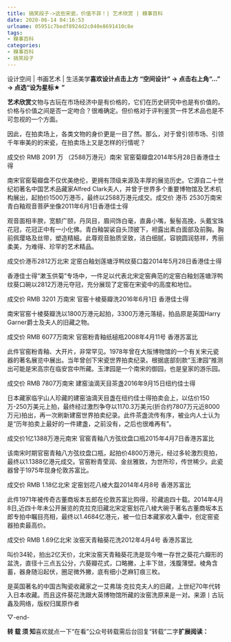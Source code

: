 ```yaml
---
title: 搞笑段子->这些宋瓷，价值不菲！| 艺术欣赏 | 糗事百科
date: 2020-06-14 04:16:53
urlname: 05951c7bedf8924d2c040e8691410c8e
tags: 
- 糗事百科
categories:
- 糗事百科
- 搞笑段子
---
```

设计空间 | 书画艺术 | 生活美学**喜欢设计点击上方 “****空间设计****” → 点击右上角“...” → 点选“****设为星标****★ ”**

**艺术欣赏**文物与古玩在市场经济中是有价格的，它们在历史研究中也是有价值的。价格与价值之间是否一定吻合？很难确定。但价格对于评判鉴赏一件艺术品也是不可忽视的一个方面。

因此，在拍卖场上，各类文物的身价更是一目了然。那么，对于曾引领市场、引领千年审美的的宋瓷，在拍卖场上又是怎样的行情呢？

成交价 RMB 2091 万 （2588万港元）南宋 官窑菊瓣盘2014年5月28日香港佳士得

南宋官窑菊瓣盘不仅优美绝伦，更拥有顶级来源及丰厚的展览历史。它源自二十世纪初著名中国艺术品藏家Alfred Clark夫人，并曾于世界多个重要博物馆及艺术机构展出，起拍价1500万港币，最终以2588万港元成交。成交价 港币 2530万南宋 青白釉观音菩萨坐像2011年6月1日香港佳士得

观音面相丰腴，宽额广颐，丹凤目，眉间饰白毫，直鼻小嘴，髮髻高挽，头戴宝珠花冠，花冠正中有一小化佛。青白釉袈裟自头顶披下，袒露出素白面部及前胸。胸前佩璎珞及丝带，塑造精細。此尊观音胎质坚致，洁白细腻，容貌圆润慈祥，秀丽柔美，为难得、珍罕的艺术精品。

成交价港币2812万北宋 定窑白釉划莲塘浮鸭纹葵口盌2014年5月28日香港佳士得

香港佳士得“漱玉供菊”专场中，一件足以代表北宋定窑典范的定窑白釉划莲塘浮鸭纹葵口碗以2812万港元夺冠，充分展现了定窑在宋瓷中的高度和地位。

成交价 RMB 3201 万南宋 官窑十棱葵瓣洗2016年6月1日 香港佳士得

南宋官窑十棱葵瓣洗以1800万港元起拍，3300万港元落槌，拍品原是英国Harry Garner爵士及夫人的旧藏之物。

成交价 RMB 6077万南宋 官窑粉青釉纸槌瓶2008年4月11号 香港苏富比

此件官窑粉青釉、大开片，非常罕见。1978年曾在大阪博物馆的一个有关宋元瓷器的著名展览中展出。当年曾创下宋瓷世界拍卖纪录。根据底部刻款“玉津园”推测出可能是宋高宗在临安宫中所藏。玉津园是一个南宋的御园，也是皇家的游乐园。

成交价 RMB 7807万南宋 建窑油滴天目茶盏2016年9月15日纽约佳士得

日本藏家临宇山人珍藏的建窑油滴天目盏在纽约佳士得拍卖会上，以估价150万-250万美元上拍，最终经过激烈争夺以1170.3万美元(折合约7807万元近8000万元)拍出，再一次刷新建窑世界拍卖纪录。此件茶盏流传有序，被业内人士认为是“历年拍卖上最好的一件建盏，之前没有，之后也很难再有”。

成交价1亿1388万港元南宋 官窑青釉八方弦纹盘口瓶2015年4月7日香港苏富比

该南宋时期官窑青釉八方弦纹盘口瓶，起拍价4800万港元，经过多轮激烈竞拍，最终以1.1388亿港元成交。官窑粉青莹润、金丝雅致，为世所珍，传世稀少。此瓷器曾于1975年现身伦敦苏富比。

成交价 RMB 1.18亿北宋 定窑划花八棱大盌2014年4月8号 香港苏富比

此件1971年被传奇古董商坂本五郎在伦敦苏富比购得，珍藏逾四十载。2014年4月8日,近四十年未公开展览的克拉克旧藏北宋定窑划花八棱大碗于著名古董商坂本五郎专拍中瞩目亮相，最终以1.4684亿港元，被一位日本藏家收入囊中，创定窑瓷器拍卖最高价。

成交价 RMB 1.69亿北宋 汝窑天青釉葵花洗2012年4月4号 香港苏富比

叫价34轮，拍出2亿天价，北宋汝窑天青釉葵花洗是现今唯一存世之葵花六瓣形的盆洗，直径十三点五公分，六葵瓣花式，口略撇，上丰下敛，浅腹薄壁。棱角含蓄，器身随沿起伏，圈足微外撇，底有细小芝麻钉痕三枚。

是英国著名的中国古陶瓷收藏家之一艾弗瑞·克拉克夫人的旧藏，上世纪70年代转入日本收藏。而且这件葵花洗跟大英博物馆所藏的汝窑洗原来是一对。来源丨古玩鑫及网络，版权归属原作者

▽-end-

**转 载 须 知**喜欢就点一下“在看”公众号转载需后台回复“转载”二字**扩展阅读：**


